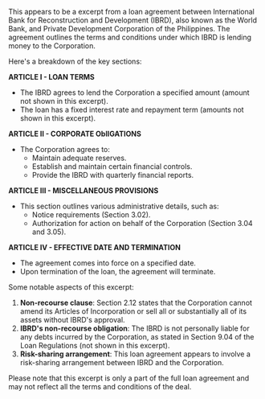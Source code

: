 This appears to be a excerpt from a loan agreement between International Bank for Reconstruction and Development (IBRD), also known as the World Bank, and Private Development Corporation of the Philippines. The agreement outlines the terms and conditions under which IBRD is lending money to the Corporation.

Here's a breakdown of the key sections:

**ARTICLE I - LOAN TERMS**

* The IBRD agrees to lend the Corporation a specified amount (amount not shown in this excerpt).
* The loan has a fixed interest rate and repayment term (amounts not shown in this excerpt).

**ARTICLE II - CORPORATE OblIGATIONS**

* The Corporation agrees to:
	+ Maintain adequate reserves.
	+ Establish and maintain certain financial controls.
	+ Provide the IBRD with quarterly financial reports.

**ARTICLE III - MISCELLANEOUS PROVISIONS**

* This section outlines various administrative details, such as:
	+ Notice requirements (Section 3.02).
	+ Authorization for action on behalf of the Corporation (Section 3.04 and 3.05).

**ARTICLE IV - EFFECTIVE DATE AND TERMINATION**

* The agreement comes into force on a specified date.
* Upon termination of the loan, the agreement will terminate.

Some notable aspects of this excerpt:

1. **Non-recourse clause**: Section 2.12 states that the Corporation cannot amend its Articles of Incorporation or sell all or substantially all of its assets without IBRD's approval.
2. **IBRD's non-recourse obligation**: The IBRD is not personally liable for any debts incurred by the Corporation, as stated in Section 9.04 of the Loan Regulations (not shown in this excerpt).
3. **Risk-sharing arrangement**: This loan agreement appears to involve a risk-sharing arrangement between IBRD and the Corporation.

Please note that this excerpt is only a part of the full loan agreement and may not reflect all the terms and conditions of the deal.